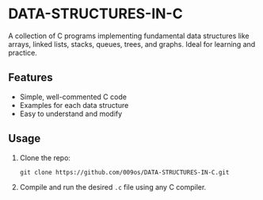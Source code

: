 # DATA-STRUCTURES-IN-C

A collection of C programs implementing fundamental data structures like arrays, linked lists, stacks, queues, trees, and graphs. Ideal for learning and practice.

## Features

- Simple, well-commented C code
- Examples for each data structure
- Easy to understand and modify

## Usage

1. Clone the repo:
   ```
   git clone https://github.com/009os/DATA-STRUCTURES-IN-C.git
   ```
2. Compile and run the desired `.c` file using any C compiler.
